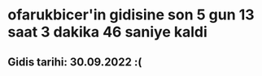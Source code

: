# ofarukbicer'in gidisine son 5 gun 13 saat 3 dakika 46 saniye kaldi

## Gidis tarihi: 30.09.2022 :(